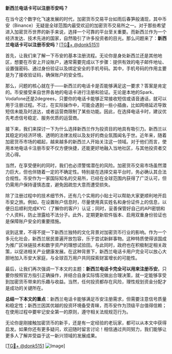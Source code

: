 **新西兰电话卡可以注册币安吗？**

在当今这个数字化飞速发展的时代，加密货币交易平台如雨后春笋般涌现，其中币安（Binance）无疑是全球范围内最受欢迎的加密货币交易所之一。对于那些希望进入加密货币世界的新手来说，选择一个可靠的平台至关重要。而新西兰作为一个经济发达、技术先进的国家，自然吸引了许多投资者的目光。那么问题来了：**新西兰电话卡可以注册币安吗**？[[TG💪+ @donk5151](https://t.me/s/donk5151)]

首先，让我们来了解一下币安的基本注册流程。无论你是身处新西兰还是其他地区，想要在币安上开设账户，通常需要完成以下步骤：提供有效的电子邮件地址、设置强密码、通过身份验证以及绑定安全的手机号码。其中，手机号码的作用主要是为了接收验证码，确保账户的安全性。

那么，问题的核心就在于——新西兰的电话卡是否能够满足这一要求？答案是肯定的。币安接受来自世界各地的电话卡进行注册和验证。无论是本地的Spark、Vodafone还是2degrees，只要你的电话卡能够正常接收短信或语音通话，就可以用于注册过程。不过，在实际操作中，可能会遇到一些小插曲，比如网络延迟导致短信未能及时送达，或者运营商限制了某些功能。因此，在选择电话卡时，建议优先考虑信号稳定、服务优质的运营商。

接下来，我们来探讨一下为什么选择新西兰作为投资目的地具有吸引力。新西兰以其稳定的经济环境、透明的法律法规以及友好的商业氛围闻名于世。近年来，随着加密货币市场的崛起，越来越多的新西兰人开始关注这一领域。对于他们而言，使用本地电话卡注册币安不仅方便快捷，还能更好地融入当地社区，与其他投资者交流心得。

当然，在享受便利的同时，我们也必须警惕潜在的风险。加密货币交易市场虽然潜力巨大，但也伴随着一定的不确定性。特别是在选择交易平台时，务必确认其合法合规性。币安作为一家国际知名的交易所，已经在全球范围内获得了广泛认可，但仍需用户保持谨慎态度，避免因疏忽大意而遭受损失。

除了注册过程中的技术细节外，还有几个实用的小贴士可以帮助大家更顺利地开启币安之旅。例如，在设置账户信息时，尽量使用真实姓名和身份证件上的信息，以便日后顺利完成KYC（了解你的客户）认证；同时，妥善保管好自己的API密钥和个人资料，防止泄露给不法分子。此外，定期更新软件版本、启用双重身份验证也是保障账户安全的重要措施。

说到这里，不得不提一下新西兰独特的文化背景对加密货币行业的影响。作为一个多元化社会，新西兰居民普遍开放包容，乐于尝试新鲜事物。这种特质使得该国成为推广区块链技术和数字资产的理想试验田。与此同时，政府也在积极制定相关政策，以促进相关产业健康发展。在这种背景下，新西兰电话卡用户完全可以放心大胆地加入币安大家庭，与全球百万用户共同探索财富增长的可能性。

最后，让我们再次强调一下本文的主题：**新西兰电话卡完全可以用来注册币安**。只要你按照官方指引正确操作，并结合自身实际情况做出合理决策，就一定能够享受到加密货币带来的乐趣与收益。当然，任何投资都存在风险，理性规划资金分配才是成功的关键所在。

**总结一下本文的重点**：新西兰电话卡能够满足币安注册需求，但需要注意信号质量和稳定性；新西兰因其优越的投资环境备受青睐，而币安作为顶级平台值得信赖；在使用过程中要牢记安全第一的原则，遵守相关法规规范行为。

无论你是刚接触加密货币的新手，还是有一定经验的老玩家，都可以从本文中获得启发。如果你还有更多疑问，欢迎随时留言讨论！相信通过共同努力，我们能够让更多人了解并受益于这一新兴领域的发展成果。

[[TG💪+ @donk5151](https://t.me/s/donk5151) ![Image](https://i.postimg.cc/rwNCRYN7/Snipaste-2025-04-30-17-27-05.png)]